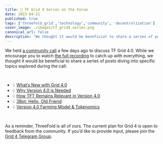 ```yaml
---
title: 📜 TF Grid 4 Series on the Forum
date: 2023-04-21
published: true
tags: ['threefold_grid','technology','community', 'decentralization']
cover_image: ./images/tf_grid4_series.png
canonical_url: false
description: "We thought it would be beneficial to share a series of posts diving into specific topics explored during the call."
---
```


We held [a community call](https://forum.threefold.io/t/april-2023-tf-grid-4-community-call-recording/3896) a few days ago to discuss TF Grid 4.0. While we encourage you to watch [the full recording](https://youtu.be/7OwE3BPKJXk) to catch up with everything, we thought it would be beneficial to share a series of posts diving into specific topics explored during the call:

<br/>

- 💡 [What’s New with Grid 4.0](https://forum.threefold.io/t/tf-grid-4-series-what-s-new-with-grid-4-0/3902/2)
- 💡 [Why Version 4.0 is Needed](https://forum.threefold.io/t/tf-grid-4-series-why-version-4-is-needed/3903/2)
- 💡 [How TFT Remains Relevant in Version 4.0](https://forum.threefold.io/t/tf-grid-4-series-how-tft-remains-relevant-in-version-4/3904/2)
- 💡 [3Bot: Hello, Old Friend](https://forum.threefold.io/t/tf-grid-4-series-3bot-hello-old-friend/3905/2)
- 💡 [Version 4.0 Farming Model & Tokenomics](https://forum.threefold.io/t/tf-grid-4-series-v4-farming-model-tokenomics/3906/2)

<br/>

As a reminder, ThreeFold is all of ours. The current plan for Grid 4 is open to feedback from the community. If you’d like to provide input, please join the [Grid 4 Telegram Group](https://t.me/+C-KhvHiblfo2ZWVh).